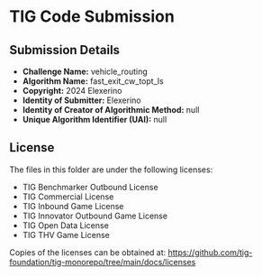 # TIG Code Submission

## Submission Details

* **Challenge Name:** vehicle_routing
* **Algorithm Name:** fast_exit_cw_topt_ls
* **Copyright:** 2024 Elexerino
* **Identity of Submitter:** Elexerino
* **Identity of Creator of Algorithmic Method:** null
* **Unique Algorithm Identifier (UAI):** null

## License

The files in this folder are under the following licenses:
* TIG Benchmarker Outbound License
* TIG Commercial License
* TIG Inbound Game License
* TIG Innovator Outbound Game License
* TIG Open Data License
* TIG THV Game License

Copies of the licenses can be obtained at:
https://github.com/tig-foundation/tig-monorepo/tree/main/docs/licenses